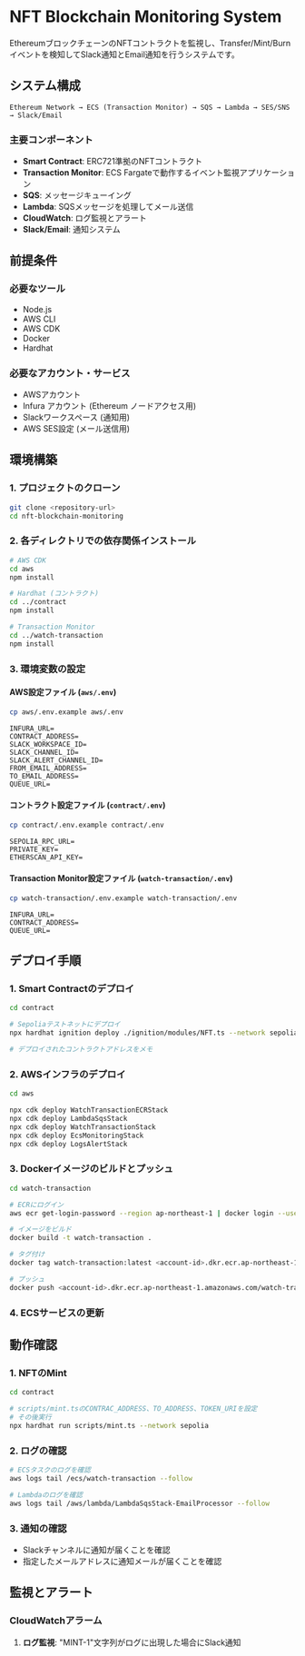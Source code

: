 # NFT Blockchain Monitoring System

EthereumブロックチェーンのNFTコントラクトを監視し、Transfer/Mint/Burnイベントを検知してSlack通知とEmail通知を行うシステムです。

## システム構成

```
Ethereum Network → ECS (Transaction Monitor) → SQS → Lambda → SES/SNS → Slack/Email
```

### 主要コンポーネント

- **Smart Contract**: ERC721準拠のNFTコントラクト
- **Transaction Monitor**: ECS Fargateで動作するイベント監視アプリケーション
- **SQS**: メッセージキューイング
- **Lambda**: SQSメッセージを処理してメール送信
- **CloudWatch**: ログ監視とアラート
- **Slack/Email**: 通知システム

## 前提条件

### 必要なツール
- Node.js
- AWS CLI
- AWS CDK
- Docker
- Hardhat

### 必要なアカウント・サービス
- AWSアカウント
- Infura アカウント (Ethereum ノードアクセス用)
- Slackワークスペース (通知用)
- AWS SES設定 (メール送信用)

## 環境構築

### 1. プロジェクトのクローン

```bash
git clone <repository-url>
cd nft-blockchain-monitoring
```

### 2. 各ディレクトリでの依存関係インストール

```bash
# AWS CDK
cd aws
npm install

# Hardhat (コントラクト)
cd ../contract
npm install

# Transaction Monitor
cd ../watch-transaction
npm install
```

### 3. 環境変数の設定

#### AWS設定ファイル (`aws/.env`)
```bash
cp aws/.env.example aws/.env
```

```env
INFURA_URL=
CONTRACT_ADDRESS=
SLACK_WORKSPACE_ID=
SLACK_CHANNEL_ID=
SLACK_ALERT_CHANNEL_ID=
FROM_EMAIL_ADDRESS=
TO_EMAIL_ADDRESS=
QUEUE_URL=
```

#### コントラクト設定ファイル (`contract/.env`)
```bash
cp contract/.env.example contract/.env
```

```env
SEPOLIA_RPC_URL=
PRIVATE_KEY=
ETHERSCAN_API_KEY=
```

#### Transaction Monitor設定ファイル (`watch-transaction/.env`)
```bash
cp watch-transaction/.env.example watch-transaction/.env
```

```env
INFURA_URL=
CONTRACT_ADDRESS=
QUEUE_URL=
```

## デプロイ手順

### 1. Smart Contractのデプロイ

```bash
cd contract

# Sepoliaテストネットにデプロイ
npx hardhat ignition deploy ./ignition/modules/NFT.ts --network sepolia

# デプロイされたコントラクトアドレスをメモ
```

### 2. AWSインフラのデプロイ

```bash
cd aws

npx cdk deploy WatchTransactionECRStack
npx cdk deploy LambdaSqsStack  
npx cdk deploy WatchTransactionStack
npx cdk deploy EcsMonitoringStack
npx cdk deploy LogsAlertStack
```

### 3. Dockerイメージのビルドとプッシュ

```bash
cd watch-transaction

# ECRにログイン
aws ecr get-login-password --region ap-northeast-1 | docker login --username AWS --password-stdin <account-id>.dkr.ecr.ap-northeast-1.amazonaws.com

# イメージをビルド
docker build -t watch-transaction .

# タグ付け
docker tag watch-transaction:latest <account-id>.dkr.ecr.ap-northeast-1.amazonaws.com/watch-transaction:latest

# プッシュ
docker push <account-id>.dkr.ecr.ap-northeast-1.amazonaws.com/watch-transaction:latest
```

### 4. ECSサービスの更新

## 動作確認

### 1. NFTのMint

```bash
cd contract

# scripts/mint.tsのCONTRAC_ADDRESS、TO_ADDRESS、TOKEN_URIを設定
# その後実行
npx hardhat run scripts/mint.ts --network sepolia
```

### 2. ログの確認

```bash
# ECSタスクのログを確認
aws logs tail /ecs/watch-transaction --follow

# Lambdaのログを確認  
aws logs tail /aws/lambda/LambdaSqsStack-EmailProcessor --follow
```

### 3. 通知の確認

- Slackチャンネルに通知が届くことを確認
- 指定したメールアドレスに通知メールが届くことを確認

## 監視とアラート

### CloudWatchアラーム

1. **ログ監視**: "MINT-1"文字列がログに出現した場合にSlack通知
